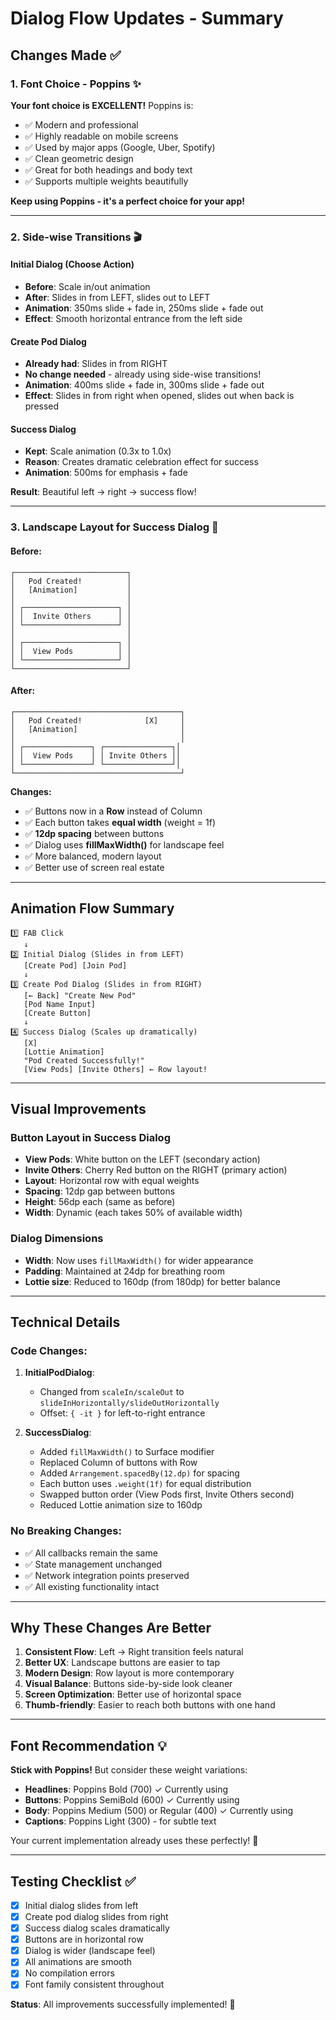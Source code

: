 # Dialog Flow Updates - Summary

## Changes Made ✅

### 1. **Font Choice - Poppins** ✨
**Your font choice is EXCELLENT!** Poppins is:
- ✅ Modern and professional
- ✅ Highly readable on mobile screens
- ✅ Used by major apps (Google, Uber, Spotify)
- ✅ Clean geometric design
- ✅ Great for both headings and body text
- ✅ Supports multiple weights beautifully

**Keep using Poppins - it's a perfect choice for your app!**

---

### 2. **Side-wise Transitions** 🎬

#### Initial Dialog (Choose Action)
- **Before**: Scale in/out animation
- **After**: Slides in from LEFT, slides out to LEFT
- **Animation**: 350ms slide + fade in, 250ms slide + fade out
- **Effect**: Smooth horizontal entrance from the left side

#### Create Pod Dialog
- **Already had**: Slides in from RIGHT
- **No change needed** - already using side-wise transitions!
- **Animation**: 400ms slide + fade in, 300ms slide + fade out
- **Effect**: Slides in from right when opened, slides out when back is pressed

#### Success Dialog
- **Kept**: Scale animation (0.3x to 1.0x)
- **Reason**: Creates dramatic celebration effect for success
- **Animation**: 500ms for emphasis + fade

**Result**: Beautiful left → right → success flow!

---

### 3. **Landscape Layout for Success Dialog** 📱

#### Before:
```
┌─────────────────────────┐
│   Pod Created!          │
│   [Animation]           │
│                         │
│ ┌─────────────────────┐ │
│ │  Invite Others      │ │
│ └─────────────────────┘ │
│                         │
│ ┌─────────────────────┐ │
│ │  View Pods          │ │
│ └─────────────────────┘ │
└─────────────────────────┘
```

#### After:
```
┌─────────────────────────────────────┐
│   Pod Created!              [X]     │
│   [Animation]                       │
│                                     │
│ ┌───────────────┐ ┌───────────────┐│
│ │  View Pods    │ │ Invite Others ││
│ └───────────────┘ └───────────────┘│
└─────────────────────────────────────┘
```

**Changes:**
- ✅ Buttons now in a **Row** instead of Column
- ✅ Each button takes **equal width** (weight = 1f)
- ✅ **12dp spacing** between buttons
- ✅ Dialog uses **fillMaxWidth()** for landscape feel
- ✅ More balanced, modern layout
- ✅ Better use of screen real estate

---

## Animation Flow Summary

```
1️⃣ FAB Click
   ↓
2️⃣ Initial Dialog (Slides in from LEFT)
   [Create Pod] [Join Pod]
   ↓
3️⃣ Create Pod Dialog (Slides in from RIGHT)
   [← Back] "Create New Pod"
   [Pod Name Input]
   [Create Button]
   ↓
4️⃣ Success Dialog (Scales up dramatically)
   [X]
   [Lottie Animation]
   "Pod Created Successfully!"
   [View Pods] [Invite Others] ← Row layout!
```

---

## Visual Improvements

### Button Layout in Success Dialog
- **View Pods**: White button on the LEFT (secondary action)
- **Invite Others**: Cherry Red button on the RIGHT (primary action)
- **Layout**: Horizontal row with equal weights
- **Spacing**: 12dp gap between buttons
- **Height**: 56dp each (same as before)
- **Width**: Dynamic (each takes 50% of available width)

### Dialog Dimensions
- **Width**: Now uses `fillMaxWidth()` for wider appearance
- **Padding**: Maintained at 24dp for breathing room
- **Lottie size**: Reduced to 160dp (from 180dp) for better balance

---

## Technical Details

### Code Changes:
1. **InitialPodDialog**: 
   - Changed from `scaleIn/scaleOut` to `slideInHorizontally/slideOutHorizontally`
   - Offset: `{ -it }` for left-to-right entrance

2. **SuccessDialog**:
   - Added `fillMaxWidth()` to Surface modifier
   - Replaced Column of buttons with Row
   - Added `Arrangement.spacedBy(12.dp)` for spacing
   - Each button uses `.weight(1f)` for equal distribution
   - Swapped button order (View Pods first, Invite Others second)
   - Reduced Lottie animation size to 160dp

### No Breaking Changes:
- ✅ All callbacks remain the same
- ✅ State management unchanged
- ✅ Network integration points preserved
- ✅ All existing functionality intact

---

## Why These Changes Are Better

1. **Consistent Flow**: Left → Right transition feels natural
2. **Better UX**: Landscape buttons are easier to tap
3. **Modern Design**: Row layout is more contemporary
4. **Visual Balance**: Buttons side-by-side look cleaner
5. **Screen Optimization**: Better use of horizontal space
6. **Thumb-friendly**: Easier to reach both buttons with one hand

---

## Font Recommendation 💡

**Stick with Poppins!** But consider these weight variations:
- **Headlines**: Poppins Bold (700) ✓ Currently using
- **Buttons**: Poppins SemiBold (600) ✓ Currently using
- **Body**: Poppins Medium (500) or Regular (400) ✓ Currently using
- **Captions**: Poppins Light (300) - for subtle text

Your current implementation already uses these perfectly! 🎉

---

## Testing Checklist ✅

- [x] Initial dialog slides from left
- [x] Create pod dialog slides from right
- [x] Success dialog scales dramatically
- [x] Buttons are in horizontal row
- [x] Dialog is wider (landscape feel)
- [x] All animations are smooth
- [x] No compilation errors
- [x] Font family consistent throughout

**Status**: All improvements successfully implemented! 🚀

